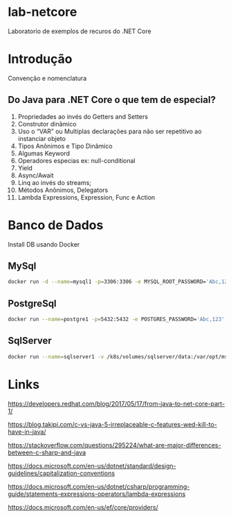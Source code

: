 # lab-netcore

Laboratorio de exemplos de recuros do .NET Core

 
# Introdução

Convenção e nomenclatura

## Do Java para .NET Core o que tem de especial?

1. Propriedades ao invés do Getters and Setters
1. Construtor dinâmico
1. Uso o “VAR” ou Multiplas declarações para não ser repetitivo ao instanciar objeto
1. Tipos Anônimos e Tipo Dinâmico 
1. Algumas Keyword
1. Operadores especias ex: null-conditional
1. Yield
1. Async/Await
1. Linq ao invés do streams;
1. Métodos Anônimos, Delegators 
1. Lambda Expressions, Expression, Func e   Action


# Banco de Dados

Install DB usando Docker

## MySql

``` bash
docker run -d --name=mysql1 -p=3306:3306 -e MYSQL_ROOT_PASSWORD='Abc,123' -v /k8s/volumes/mysql1/mysql-datadir:/var/lib/mysql mysql
``` 

## PostgreSql

``` bash
docker run --name=postgre1 -p=5432:5432 -e POSTGRES_PASSWORD='Abc,123' -v /k8s/volumes/postgresql/pgdata:/var/lib/postgresql/data postgres
```

## SqlServer

``` bash
docker run --name=sqlserver1 -v /k8s/volumes/sqlserver/data:/var/opt/mssql -e ACCEPT_EULA=Y -e SA_PASSWORD='Abc,123' -p 1433:1433 -d microsoft/mssql-server-linux:2017-latest
```

# Links

https://developers.redhat.com/blog/2017/05/17/from-java-to-net-core-part-1/ 

https://blog.takipi.com/c-vs-java-5-irreplaceable-c-features-wed-kill-to-have-in-java/ 

https://stackoverflow.com/questions/295224/what-are-major-differences-between-c-sharp-and-java 

https://docs.microsoft.com/en-us/dotnet/standard/design-guidelines/capitalization-conventions   

https://docs.microsoft.com/en-us/dotnet/csharp/programming-guide/statements-expressions-operators/lambda-expressions   

https://docs.microsoft.com/en-us/ef/core/providers/
